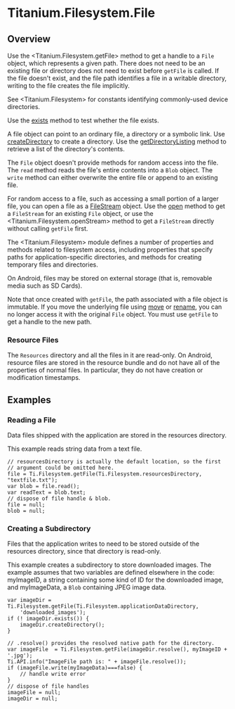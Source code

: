 # Titanium.Filesystem.File

<TypeHeader/>

## Overview

Use the <Titanium.Filesystem.getFile> method to get a handle to a `File` object,
which represents a given path.  There does not need to be an existing file or directory
does not need to exist before `getFile` is called. If the file doesn't exist, and
the file path identifies a file in a writable directory, writing to the file
creates the file implicitly.

See <Titanium.Filesystem> for constants identifying commonly-used device directories.

Use the [exists](Titanium.Filesystem.File.exists) method to test whether the file exists.

A file object can point to an ordinary file, a directory or a symbolic link.
Use [createDirectory](Titanium.Filesystem.File.createDirectory) to create a directory.
Use the [getDirectoryListing](Titanium.Filesystem.File.getDirectoryListing) method to
retrieve a list of the directory's contents.

The `File` object doesn't provide methods for random access into the file.
The `read` method reads the file's entire contents into a `Blob` object.
The `write` method can either overwrite the entire file or append to an
existing file.

For random access to a file, such as accessing a small portion of a larger file,
you can open a file as a [FileStream](Titanium.Filesystem.FileStream) object. Use the
[open](Titanium.Filesystem.File.open) method to get a `FileStream` for an
existing `File` object, or use the <Titanium.Filesystem.openStream> method
to get a `FileStream` directly without calling `getFile` first.

The <Titanium.Filesystem> module defines a number of properties and methods related to
filesystem access, including properties that specify paths for application-specific
directories, and methods for creating temporary files and directories.

On Android, files may be stored on external storage (that is, removable media such as
SD Cards).

Note that once created with `getFile`, the path associated with a file object is
immutable. If you move the underlying file using [move](Titanium.Filesystem.File.move)
or [rename](Titanium.Filesystem.File.rename), you can no longer access it with the
original `File` object. You must use `getFile` to get a handle to the new path.

### Resource Files

The `Resources` directory and all the files in it are read-only. On Android, resource
files are stored in the resource bundle and do not have all of the properties of
normal files. In particular, they do not have creation or modification timestamps.

## Examples

### Reading a File

Data files shipped with the application are stored in the resources directory.

This example reads string data from a text file.

    // resourcesDirectory is actually the default location, so the first
    // argument could be omitted here.
    file = Ti.Filesystem.getFile(Ti.Filesystem.resourcesDirectory, "textfile.txt");
    var blob = file.read();
    var readText = blob.text;
    // dispose of file handle & blob.
    file = null;
    blob = null;

### Creating a Subdirectory

Files that the application writes to need to be stored outside of the
resources directory, since that directory is read-only.

This example creates a subdirectory to store downloaded images.
The example assumes that two variables are defined elsewhere in the code:
myImageID, a string containing some kind of ID for the downloaded image,
and myImageData, a `Blob` containing JPEG image data.

    var imageDir = Ti.Filesystem.getFile(Ti.Filesystem.applicationDataDirectory,
        'downloaded_images');
    if (! imageDir.exists()) {
        imageDir.createDirectory();
    }

    // .resolve() provides the resolved native path for the directory.
    var imageFile  = Ti.Filesystem.getFile(imageDir.resolve(), myImageID + '.jpg');
    Ti.API.info("ImageFile path is: " + imageFile.resolve());
    if (imageFile.write(myImageData)===false) {
        // handle write error
    }
    // dispose of file handles
    imageFile = null;
    imageDir = null;

<ApiDocs/>
